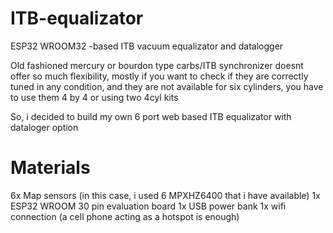# ITB-equalizator
ESP32 WROOM32 -based ITB vacuum equalizator and datalogger

Old fashioned mercury or bourdon type carbs/ITB synchronizer doesnt offer so much flexibility, mostly if you want to check if they are correctly tuned in any condition, and they are not available for six cylinders, you have to use them 4 by 4 or using two 4cyl kits

So, i decided to build my own 6 port web based ITB equalizator with dataloger option

# Materials
6x Map sensors (in this case, i used 6 MPXHZ6400 that i have available)
1x ESP32 WROOM 30 pin evaluation board
1x USB power bank
1x wifi connection (a cell phone acting as a hotspot is enough)

